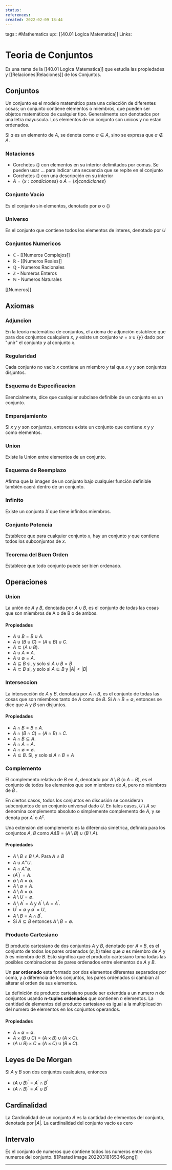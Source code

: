 ```yaml
---
status:
references:
created: 2022-02-09 18:44
---
```

tags:: #Mathematics 
up:: [[40.01 Logica Matematica]]
Links: 
# Teoria de Conjuntos
Es una rama de la [[40.01 Logica Matematica]] que estudia las propiedades y [[Relaciones|Relaciones]] de los Conjuntos.

## Conjuntos
Un conjunto es el modelo matemático para una colección de diferentes cosas; un conjunto contiene elementos o miembros, que pueden ser objetos matemáticos de cualquier tipo. Generalmente son denotados por una letra mayuscula. Los elementos de un conjunto son unicos y no estan ordenados.

Si $a$ es un elemento de $A$, se denota como $a \in A$, sino se expresa que $a \notin A$. 

### Notaciones
- Corchetes $\{ \}$ con elementos en su interior delimitados por comas. Se pueden usar $\dots$ para indicar una secuencia que se repite en el conjunto
- Corchetes $\{ \}$ con una descripción en su interior
- $A = \{x: condiciones\}$ o $A = \{x | condiciones\}$

### Conjunto Vacio
Es el conjunto sin elementos, denotado por $\emptyset$ o $\{ \}$

### Universo
Es el conjunto que contiene todos los elementos de interes, denotado por $U$

### Conjuntos Numericos
- $\mathbb{C}$ - [[Numeros Complejos]]
- $\mathbb{R}$ - [[Numeros Reales]]
- $\mathbb{Q}$ - Numeros Racionales
- $\mathbb{Z}$ - Numeros Enteros
- $\mathbb{N}$ - Numeros Naturales

[[Numeros]]

## Axiomas

### Adjuncion
En la teoría matemática de conjuntos, el axioma de adjunción establece que para dos conjuntos cualquiera $x$, $y$ existe un conjunto $w = x\cup\{y\}$ dado por "unir" el conjunto $y$ al conjunto $x$.

### Regularidad
Cada conjunto no vacío $x$ contiene un miembro $y$ tal que $x$ y $y$ son conjuntos disjuntos.

### Esquema de Especificacion
Esencialmente, dice que cualquier subclase definible de un conjunto es un conjunto.

### Emparejamiento
Si $x$ y $y$ son conjuntos, entonces existe un conjunto que contiene $x$ y $y$ como elementos.

### Union
Existe la Union entre elementos de un conjunto.

### Esquema de Reemplazo
Afirma que la imagen de un conjunto bajo cualquier función definible también caerá dentro de un conjunto.

### Infinito
Existe un conjunto $X$ que tiene infinitos miembros.

### Conjunto Potencia
Establece que para cualquier conjunto $x$, hay un conjunto $y$ que contiene todos los subconjuntos de $x$.

### Teorema del Buen Orden
Establece que todo conjunto puede ser bien ordenado.

## Operaciones

### Union
La unión de $A$ y $B$, denotada por $A \cup B$, es el conjunto de todas las cosas que son miembros de A o de B o de ambos.

#### Propiedades
- $A \cup B = B \cup A$.
- $A \cup (B \cup C) = (A \cup B) \cup C$.
- $A \subseteq (A \cup B)$.
- $A \cup A = A$.
- $A \cup \emptyset = A$.
- $A \subseteq B$ si, y solo si $A \cup B = B$
- $A \subset B$ si, y solo si $A \subseteq B$ y $|A| < |B|$

### Interseccion
La intersección de $A$ y $B$, denotada por $A \cap B$, es el conjunto de todas las cosas que son miembros tanto de $A$ como de $B$. Si $A \cap B = \emptyset$, entonces se dice que $A$ y $B$ son disjuntos.

#### Propiedades
- $A \cap B = B \cap A$.
- $A \cap (B \cap C) = (A \cap B) \cap C$.
- $A \cap B \subseteq A$.
- $A \cap A = A$.
- $A \cap \emptyset = \emptyset$.
- $A \subseteq B$. Si, y solo si $A \cap B = A$

### Complemento
El complemento relativo de $B$ en $A$, denotado por $A \setminus B$ (o $A − B$), es el conjunto de todos los elementos que son miembros de $A$, pero no miembros de $B$ .

En ciertos casos, todos los conjuntos en discusión se consideran subconjuntos de un conjunto universal dado $U$. En tales casos, $U \setminus A$ se denomina complemento absoluto o simplemente complemento de $A$, y se denota por $A^′$ o $A^c$.

Una extensión del complemento es la diferencia simétrica, definida para los conjuntos $A$, $B$ como $A \Delta B = (A \setminus B) \cup (B \setminus A)$.

#### Propiedades
- $A \setminus B \neq B \setminus A$. Para $A \neq B$
- $A \cup A^ = U$.
- $A \cap A^ = \emptyset$.
-   $(A^′)^′ = A$.
-   $\emptyset \setminus A = \emptyset$.
-   $A \setminus \emptyset = A$.
-   $A \setminus A = \emptyset$.
-   $A \setminus U = \emptyset$.
-  $A \setminus A^′ = A$ y $A^′ \setminus A = A^′$.
-  $U^′ = \emptyset$ y $\emptyset^′ = U$.
-   $A \setminus B = A \cap B^′$.
-  Si $A \subseteq B$ entonces $A \setminus B = \emptyset$.

### Producto Cartesiano
El producto cartesiano de dos conjuntos $A$ y $B$, denotado por $A × B$, es el conjunto de todos los pares ordenados $(a, b)$ tales que $a$ es miembro de $A$ y $b$ es miembro de $B$. Esto significa que el producto cartesiano toma todas las posibles combinaciones de pares ordenados entre elementos de $A$ y $B$.

Un **par ordenado** esta formado por dos elementos diferentes separados por coma, y a diferencia de los conjuntos, los pares ordenados si cambian al alterar el orden de sus elementos.

La definición de producto cartesiano puede ser extentida a un numero $n$ de conjuntos usando **n-tuples ordenados** que contienen $n$ elementos. La cantidad de elementos del producto cartesiano es igual a la multiplicación del numero de elementos en los conjuntos operandos.

#### Propiedades
- $A \times \emptyset = \emptyset$.
- $A \times (B \cup C) = (A \times B) \cup (A \times C)$.
- $(A \cup B) \times C = (A \times C) \cup (B \times C)$.

## Leyes de De Morgan
Si $A$ y $B$ son dos conjuntos cualquiera, entonces
- $(A \cup B)^′=A^′ \cap B^′$
- $(A \cap B)^′=A^′ \cup B^′$

## Cardinalidad
La Cardinalidad de un conjunto $A$ es la cantidad de elementos del conjunto, denotada por $|A|$. La cardinalidad del conjunto vacio es cero

## Intervalo 
Es el conjunto de numeros que contiene todos los numeros entre dos numeros del conjunto.
![[Pasted image 20220318165346.png]]
___